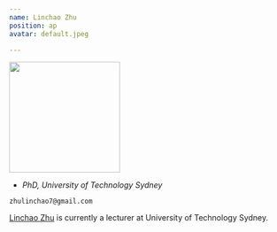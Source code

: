 ```yaml
---
name: Linchao Zhu
position: ap
avatar: default.jpeg

---
```


<img width="200" src="{{site.baseurl}}/images/people/{{page.avatar}}" data-action="zoom">

- _PhD, University of Technology Sydney_<br>
<!--- _Science coach. Collaborator. Transdisciplinary optimist._-->

<i class="fa fa-envelope-o"></i> `zhulinchao7@gmail.com`

[Linchao Zhu](http://ffmpbgrnn.github.io/)  is currently a lecturer at University of Technology Sydney.
